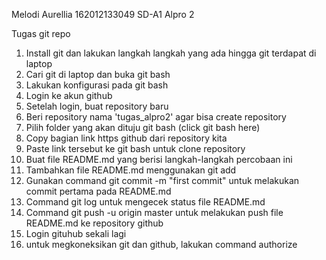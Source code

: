 Melodi Aurellia 
162012133049
SD-A1
Alpro 2

Tugas git repo

1. Install git dan lakukan langkah langkah yang ada hingga git terdapat di laptop
2. Cari git di laptop dan buka git bash
3. Lakukan konfigurasi pada git bash
4. Login ke akun github
5. Setelah login, buat repository baru 
6. Beri repository nama 'tugas_alpro2' agar bisa create repository
7. Pilih folder yang akan dituju git bash (click git bash here)
8. Copy bagian link https github dari repository kita
9. Paste link tersebut ke git bash untuk clone repository
10. Buat file README.md yang berisi langkah-langkah percobaan ini
11. Tambahkan file README.md menggunakan git add
12. Gunakan command git commit -m "first commit" untuk melakukan commit pertama pada README.md
13. Command git log untuk mengecek status file README.md
14. Command git push -u origin master untuk melakukan push file README.md ke repository github
15. Login gituhub sekali lagi 
16. untuk megkoneksikan git dan github, lakukan command authorize 

